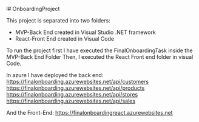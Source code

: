 l# OnboardingProject

This project is separated into two folders:
- MVP-Back End created in Visual Studio .NET framework 
- React-Front End created in Visual Code

To run the project first I have executed the FinalOnboardingTask inside the MVP-Back End Folder
Then, I executed the React Front end folder in visual Code.


In azure I have deployed the back end:
https://finalonboarding.azurewebsites.net/api/customers
https://finalonboarding.azurewebsites.net/api/products
https://finalonboarding.azurewebsites.net/api/stores
https://finalonboarding.azurewebsites.net/api/sales

And the Front-End:
https://finalonboardingreact.azurewebsites.net
